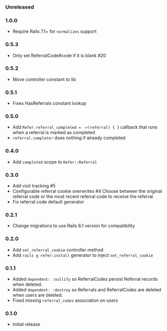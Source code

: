 ### Unreleased

### 1.0.0

* Require Rails 7.1+ for `normalizes` support

### 0.5.3

* Only set ReferralCode#code if it is blank #20

### 0.5.2

* Move controller constant to lib

### 0.5.1

* Fixes HasReferrals constant lookup

### 0.5.0

* Add `Refer.referral_completed = ->(referral) { }` callback that runs when a referral is marked as completed
* `referral.complete!` does nothing if already completed

### 0.4.0

* Add `completed` scope to `Refer::Referral`

### 0.3.0

* Add visit tracking #5
* Configurable referral cookie overwrites #4
  Choose between the original referral code or the most recent referral code to receive the referral
* Fix referral code default generator

### 0.2.1

* Change migrations to use Rails 6.1 version for compatibility

### 0.2.0

* Add `set_referral_cookie` controller method
* Add `rails g refer:install` generator to inject `set_referral_cookie`

### 0.1.1

* Added `dependent: :nullify` so ReferralCodes persist Referral records when deleted.
* Added `dependent: :destroy` so Referrals and ReferralCodes are deleted when users are deleted.
* Fixed missing `referral_codes` association on users

### 0.1.0

* Initial release
